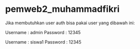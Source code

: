 # pemweb2_muhammadfikri

Jika membutuhkan user auth bisa pakai user yang dibawah ini:

Username : admin
Password : 12345

Username : siswa1
Password : 12345

